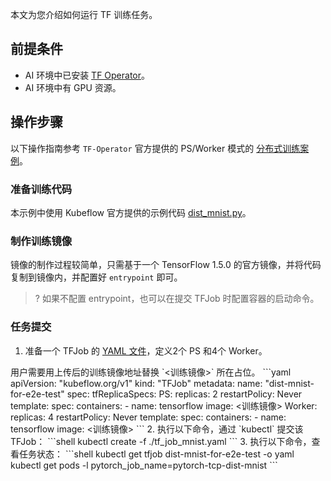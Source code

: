 本文为您介绍如何运行 TF 训练任务。


## 前提条件

- AI 环境中已安装 [TF Operator](https://intl.cloud.tencent.com/document/product/457/49365)。
- AI 环境中有 GPU 资源。

## 操作步骤

以下操作指南参考 `TF-Operator` 官方提供的 PS/Worker 模式的 [分布式训练案例](https://github.com/kubeflow/training-operator/tree/master/examples/tensorflow/dist-mnist)。

### 准备训练代码

本示例中使用 Kubeflow 官方提供的示例代码 [dist_mnist.py](https://raw.githubusercontent.com/kubeflow/training-operator/master/examples/tensorflow/dist-mnist/dist_mnist.py)。

### 制作训练镜像

镜像的制作过程较简单，只需基于一个 TensorFlow 1.5.0 的官方镜像，并将代码复制到镜像内，并配置好 `entrypoint` 即可。

> ? 如果不配置 entrypoint，也可以在提交 TFJob 时配置容器的启动命令。


### 任务提交

1. 准备一个 TFJob 的 [YAML 文件](https://raw.githubusercontent.com/kubeflow/training-operator/master/examples/tensorflow/dist-mnist/tf_job_mnist.yaml)，定义2个 PS 和4个 Worker。
<dx-alert infotype="notice" title=" ">
用户需要用上传后的训练镜像地址替换 `<训练镜像>` 所在占位。
</dx-alert>
```yaml
apiVersion: "kubeflow.org/v1"
kind: "TFJob"
metadata:
  name: "dist-mnist-for-e2e-test"
spec:
  tfReplicaSpecs:
    PS:
      replicas: 2
      restartPolicy: Never
      template:
        spec:
          containers:
            - name: tensorflow
              image: <训练镜像>
    Worker:
      replicas: 4
      restartPolicy: Never
      template:
        spec:
          containers:
            - name: tensorflow
              image: <训练镜像>
```
2. 执行以下命令，通过 `kubectl` 提交该 TFJob：
```shell
kubectl create -f ./tf_job_mnist.yaml
```
3. 执行以下命令，查看任务状态：
```shell
kubectl get tfjob dist-mnist-for-e2e-test -o yaml
kubectl get pods -l pytorch_job_name=pytorch-tcp-dist-mnist 
```

